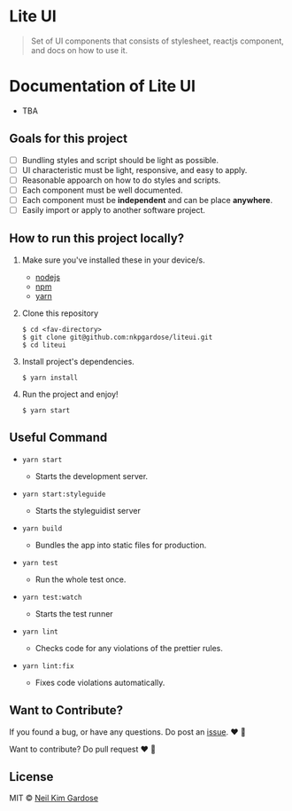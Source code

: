 # Lite UI

> Set of UI components that consists of stylesheet, reactjs component, and docs on how to use it.

# Documentation of Lite UI

- TBA

## Goals for this project

- [ ] Bundling styles and script should be light as possible.
- [ ] UI characteristic must be light, responsive, and easy to apply.
- [ ] Reasonable appoarch on how to do styles and scripts.
- [ ] Each component must be well documented.
- [ ] Each component must be **independent** and can be place **anywhere**.
- [ ] Easily import or apply to another software project.

## How to run this project locally?

1.  Make sure you've installed these in your device/s.

    - [nodejs](https://nodejs.org)
    - [npm](http://npmjs.com)
    - [yarn](http://yarnpkg.com)

2.  Clone this repository
    ```
    $ cd <fav-directory>
    $ git clone git@github.com:nkpgardose/liteui.git
    $ cd liteui
    ```
3.  Install project's dependencies.

    ```
    $ yarn install
    ```

4.  Run the project and enjoy!

    ```
    $ yarn start
    ```

## Useful Command

- `yarn start`

  - Starts the development server.

- `yarn start:styleguide`

  - Starts the styleguidist server

- `yarn build`

  - Bundles the app into static files for production.

- `yarn test`

  - Run the whole test once.

- `yarn test:watch`

  - Starts the test runner

- `yarn lint`

  - Checks code for any violations of the prettier rules.

- `yarn lint:fix`
  - Fixes code violations automatically.

## Want to Contribute?

If you found a bug, or have any questions. Do post an [issue](https://github.com/nkpgardose/liteui/issues). :heart: :tada:

Want to contribute? Do pull request :heart: :bow:

## License

MIT © [Neil Kim Gardose](https://github.com/nkpgardose)
